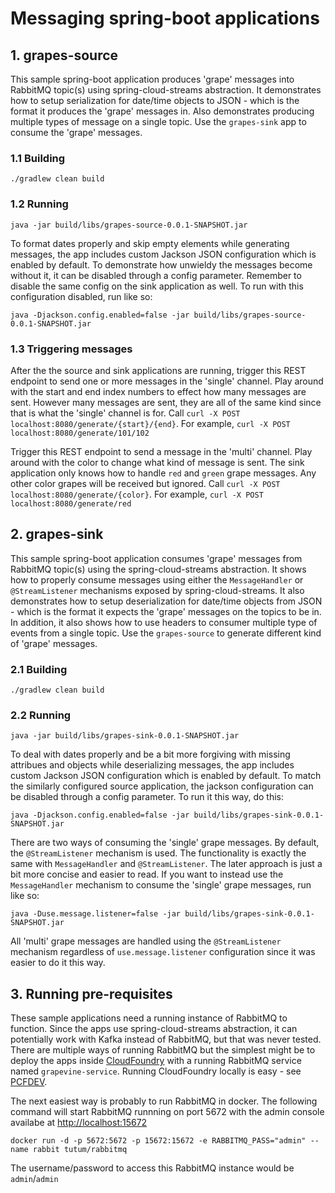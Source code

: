 # Messaging spring-boot applications

## 1. grapes-source

This sample spring-boot application produces 'grape' messages into RabbitMQ topic(s) using spring-cloud-streams abstraction. It demonstrates how to setup serialization for date/time objects to JSON - which is the format it produces the 'grape' messages in. Also demonstrates producing multiple types of message on a single topic. Use the `grapes-sink` app to consume the 'grape' messages.      

### 1.1 Building

```
./gradlew clean build
```

### 1.2 Running

```
java -jar build/libs/grapes-source-0.0.1-SNAPSHOT.jar
```

To format dates properly and skip empty elements while generating messages, the app includes custom Jackson JSON configuration which is enabled by default. To demonstrate how unwieldy the messages become without it, it can be disabled through a config parameter. Remember to disable the same config on the sink application as well. To run with this configuration disabled, run like so:

```
java -Djackson.config.enabled=false -jar build/libs/grapes-source-0.0.1-SNAPSHOT.jar
```

### 1.3 Triggering messages

After the the source and sink applications are running, trigger this REST endpoint to send one or more messages in the 'single' channel. Play around with the start and end index numbers to effect how many messages are sent. However many messages are sent, they are all of the same kind since that is what the 'single' channel is for. Call `curl -X POST localhost:8080/generate/{start}/{end}`. For example, `curl -X POST localhost:8080/generate/101/102`

Trigger this REST endpoint to send a message in the 'multi' channel. Play around with the color to change what kind of message is sent. The sink application only knows how to handle `red` and `green` grape messages. Any other color grapes will be received but ignored. Call `curl -X POST localhost:8080/generate/{color}`. For example, `curl -X POST localhost:8080/generate/red`

## 2. grapes-sink

This sample spring-boot application consumes 'grape' messages from RabbitMQ topic(s) using the spring-cloud-streams abstraction. It shows how to properly consume messages using either the `MessageHandler` or `@StreamListener` mechanisms exposed by spring-cloud-streams. It also demonstrates how to setup deserialization for date/time objects from JSON - which is the format it expects the 'grape' messages on the topics to be in. In addition, it also shows how to use headers to consumer multiple type of events from a single topic. Use the `grapes-source` to generate different kind of 'grape' messages.      

### 2.1 Building

```
./gradlew clean build
```

### 2.2 Running

```
java -jar build/libs/grapes-sink-0.0.1-SNAPSHOT.jar
```

To deal with dates properly and be a bit more forgiving with missing attribues and objects while deserializing messages, the app includes custom Jackson JSON configuration which is enabled by default. To match the similarly configured source application, the jackson configuration can be disabled through a config parameter. To run it this way, do this:

```
java -Djackson.config.enabled=false -jar build/libs/grapes-sink-0.0.1-SNAPSHOT.jar
```

There are two ways of consuming the 'single' grape messages. By default, the `@StreamListener` mechanism is used. The functionality is exactly the same with `MessageHandler` and `@StreamListener`. The later approach is just a bit more concise and easier to read. If you want to instead use the `MessageHandler` mechanism to consume the 'single' grape messages, run like so:

```
java -Duse.message.listener=false -jar build/libs/grapes-sink-0.0.1-SNAPSHOT.jar
```

All 'multi' grape messages are handled using the `@StreamListener` mechanism regardless of `use.message.listener` configuration since it was easier to do it this way.

## 3. Running pre-requisites

These sample applications need a running instance of RabbitMQ to function. Since the apps use spring-cloud-streams abstraction, it can potentially work with Kafka instead of RabbitMQ, but that was never tested. There are multiple ways of running RabbitMQ but the simplest might be to deploy the apps inside [CloudFoundry](https://www.cloudfoundry.org/) with a running RabbitMQ service named `grapevine-service`. Running CloudFoundry locally is easy - see [PCFDEV](https://pivotal.io/pcf-dev).

The next easiest way is probably to run RabbitMQ in docker. The following command will start RabbitMQ runnning on port 5672 with the admin console availabe at [http://localhost:15672](http://localhost:15672)

```
docker run -d -p 5672:5672 -p 15672:15672 -e RABBITMQ_PASS="admin" --name rabbit tutum/rabbitmq
```

The username/password to access this RabbitMQ instance would be `admin`/`admin`


